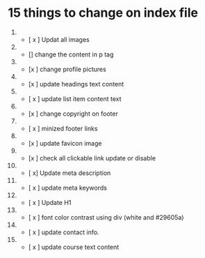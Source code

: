 # 15 things to change on index file

1.  - [ x ]  Updat all images
2.  - [] change the content in p tag
3. - [x ] change profile pictures 
4. - [x ] update headings text content
5. - [ x ] update list item content text
6. - [x ] change copyright on footer
7. - [ x ] minized footer links
8. - [x ] update favicon image
9. - [x ] check all clickable link update or disable
10. - [ x] Update meta description
11. - [ x ] update meta keywords 
12. - [ x ] Update H1
13. - [ x ] font color contrast using div (white and #29605a)
14. - [ x ] update contact info.
15. - [ x ] update course text content